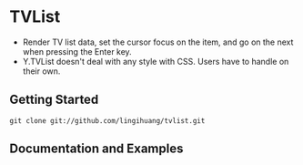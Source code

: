 # TVList

* Render TV list data, set the cursor focus on the item, and go on the next when pressing the Enter key.
* Y.TVList doesn't deal with any style with CSS. Users have to handle on their own.

## Getting Started
`git clone git://github.com/lingihuang/tvlist.git`

## Documentation and Examples
